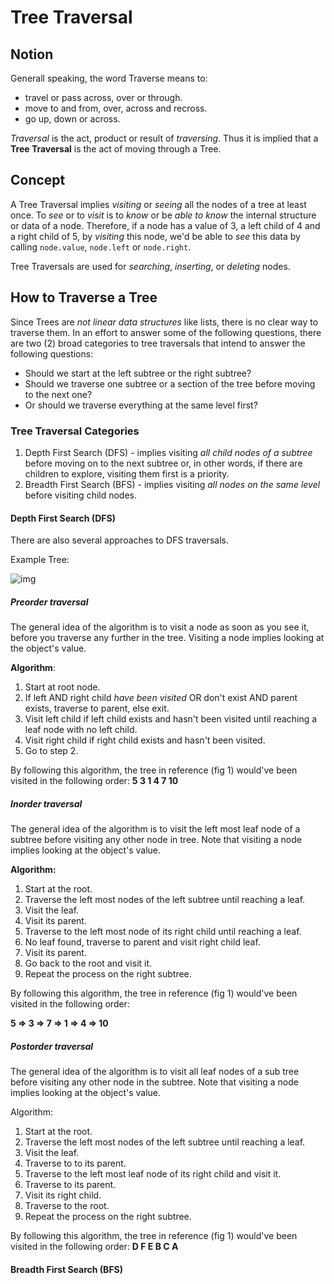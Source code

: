 # Tree Traversal

## Notion

Generall speaking, the word Traverse means to:

* travel or pass across, over or through.
* move to and from, over, across and recross.
* go up, down or across.

*Traversal* is the act, product or result of *traversing*. Thus it is implied that a **Tree Traversal** is the act of moving through a Tree.

## Concept

A Tree Traversal implies *visiting* or *seeing* all the nodes of a tree at least once. To *see* or to *visit* is to *know* or be *able to know* the internal structure or data of a node. Therefore, if a node has a value of 3, a left child of 4 and a right child of 5, by *visiting* this node, we'd be able to *see* this data by calling `node.value`, `node.left` or `node.right`.

Tree Traversals are used for *searching*, *inserting*, or *deleting* nodes.

## How to Traverse a Tree

Since Trees are *not linear data structures* like lists, there is no clear way to traverse them.  In an effort to answer some of the following questions, there are two (2) broad categories to tree traversals that intend to answer the following questions:

* Should we start at the left subtree or the right subtree? 
* Should we traverse one subtree or a section of the tree before moving to the next one? 
* Or should we traverse everything at the same level first?

### Tree Traversal Categories

1. Depth First Search (DFS) - implies visiting *all child nodes of a subtree* before moving on to the next subtree or, in other words, if there are children to explore, visiting them first is a priority.
2. Breadth First Search (BFS) - implies visiting *all nodes on the same level* before visiting child nodes. 

#### Depth First Search (DFS)

There are also several approaches to DFS traversals.

Example Tree:

 ![img](https://proxy.duckduckgo.com/iu/?u=https%3A%2F%2Ftse2.mm.bing.net%2Fth%3Fid%3DOIP.dEwNCti2QP7slYUr7E59KgHaGL%26pid%3DApi&f=1)

##### Preorder traversal

The general idea of the algorithm is to visit a node as soon as you see it, before you traverse any further in the tree.  Visiting a node implies looking at the object's value.

**Algorithm**: 

1. Start at root node.
2. If left AND right child *have been visited* OR don't exist AND parent exists, traverse to parent, else exit.
3. Visit left child if left child exists and hasn't been visited until reaching a leaf node with no left child.
4. Visit right child if right child exists and hasn't been visited.
5. Go to step 2.

By following this algorithm, the tree in reference (fig 1) would've been visited in the following order: **5 3 1 4 7 10**

##### Inorder traversal

The general idea of the algorithm is to visit the left most leaf node of a subtree before visiting any other node in tree. Note that visiting a node implies looking at the object's value.

**Algorithm:**

1. Start at the root.
2. Traverse the left most nodes of the left subtree until reaching a leaf.
3. Visit the leaf.
4. Visit its parent.
5. Traverse to the left most node of its right child until reaching a leaf.
6. No leaf found, traverse to parent and visit right child leaf.
7. Visit its parent.
8. Go back to the root and visit it.
9. Repeat the process on the right subtree.

By following this algorithm, the tree in reference (fig 1) would've been visited in the following order: 

**5 => 3 => 7 => 1 => 4 => 10**

##### Postorder traversal

The general idea of the algorithm is to visit all leaf nodes of a sub tree before visiting any other node in the subtree. Note that visiting a node implies looking at the object's value.

Algorithm:

1. Start at the root.
2. Traverse the left most nodes of the left subtree until reaching a leaf.
3. Visit the leaf.
4. Traverse to to its parent.
5. Traverse to the left most leaf node of its right child and visit it.
6. Traverse to its parent.
7. Visit its right child.
8. Traverse to the root.
9. Repeat the process on the right subtree.

By following this algorithm, the tree in reference (fig 1) would've been visited in the following order: **D F E B C A**

#### Breadth First Search (BFS)

